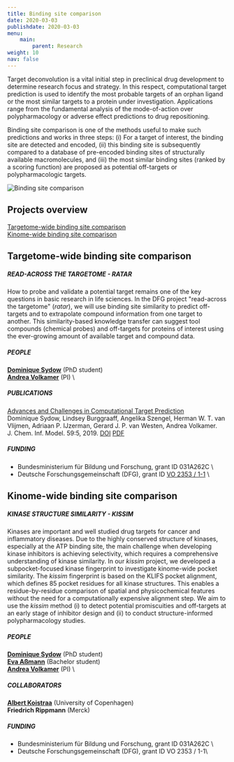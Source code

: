 ```yaml
---
title: Binding site comparison
date: 2020-03-03
publishdate: 2020-03-03
menu:
    main:
        parent: Research
weight: 10
nav: false
---
```


Target deconvolution is a vital initial step in preclinical drug development to determine research focus and strategy. 
In this respect, computational target prediction is used to identify the most probable targets of an orphan ligand or 
the most similar targets to a protein under investigation. 
Applications range from the fundamental analysis of the mode-of-action over polypharmacology or 
adverse effect predictions to drug repositioning.

Binding site comparison is one of the methods useful to make such predictions and works in three steps: 
(i) For a target of interest, the binding site are detected and encoded, 
(ii) this binding site is subsequently compared to a database of pre-encoded binding sites of 
structurally available macromolecules, and
(iii) the most similar binding sites (ranked by a scoring function) are proposed 
as potential off-targets or polypharmacologic targets.

<span class="image object">
    <img src="/images/research/binding_site_comparison.png" alt="Binding site comparison" />
</span>

## Projects overview 

[Targetome-wide binding site comparison](#targetome-wide-binding-site-comparison) \
[Kinome-wide binding site comparison](#kinome-wide-binding-site-comparison)

## Targetome-wide binding site comparison

##### READ-ACROSS THE TARGETOME - RATAR

How to probe and validate a potential target remains one of the key questions in basic research in life sciences. 
In the DFG project "read-across the targetome" (*ratar*), we will use binding site similarity to predict off-targets and 
to extrapolate compound information from one target to another. 
This similarity-based knowledge transfer can suggest tool compounds (chemical probes) and 
off-targets for proteins of interest using the ever-growing amount of available target and compound data.

##### PEOPLE

[**Dominique Sydow**](link) (PhD student) \
[**Andrea Volkamer**](link) (PI) \
  
##### PUBLICATIONS

[Advances and Challenges in Computational Target Prediction](link-to-publication-page) \
Dominique Sydow, Lindsey Burggraaff, Angelika Szengel, Herman W. T. van Vlijmen, Adriaan P. IJzerman, 
Gerard J. P. van Westen, Andrea Volkamer. \
J. Chem. Inf. Model. 59:5, 2019. 
[DOI](https://pubs.acs.org/doi/10.1021/acs.jcim.8b00832) 
[PDF](https://pubs.acs.org/doi/pdf/10.1021/acs.jcim.8b00832)

##### FUNDING

* Bundesministerium für Bildung und Forschung, grant ID 031A262C \
* Deutsche Forschungsgemeinschaft (DFG), 
grant ID <a href="https://gepris.dfg.de/gepris/projekt/391684253?language=en&the=" target="_blank">VO 2353 / 1-1</a> \


## Kinome-wide binding site comparison

##### KINASE STRUCTURE SIMILARITY - KISSIM

Kinases are important and well studied drug targets for cancer and inflammatory diseases. 
Due to the highly conserved structure of kinases, especially at the ATP binding site, 
the main challenge when developing kinase inhibitors is achieving selectivity, 
which requires a comprehensive understanding of kinase similarity.
In our *kissim* project, we developed a subpocket-focused kinase fingerprint to investigate kinome-wide pocket similarity. 
The *kissim* fingerprint is based on the KLIFS pocket alignment, which defines 85 pocket residues for all kinase structures. 
This enables a residue-by-residue comparison of spatial and physicochemical features 
without the need for a computationally expensive alignment step. 
We aim to use the *kissim* method 
(i) to detect potential promiscuities and off-targets at an early stage of inhibitor design and 
(ii) to conduct structure-informed polypharmacology studies.

##### PEOPLE

[**Dominique Sydow**](link) (PhD student) \
[**Eva Aßmann**](link) (Bachelor student) \
[**Andrea Volkamer**](link) (PI) \

##### COLLABORATORS

[**Albert Koistraa**](https://drug.ku.dk/employees/?pure=en/persons/612712) (University of Copenhagen) \
**Friedrich Rippmann** (Merck)

##### FUNDING

* Bundesministerium für Bildung und Forschung, grant ID 031A262C \
* Deutsche Forschungsgemeinschaft (DFG), grant ID VO 2353 / 1-1\



